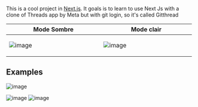 This is a cool project in [Next.js](https://nextjs.org/). It goals is to learn to use Next Js with a clone of Threads app by Meta but with git login, so it's called Gitthread

<table>
  <thead>
    <tr>
      <th width="500px"> Mode Sombre</th>
      <th width="500px">Mode clair</th>
    </tr>
  </thead>
  <tbody>
  <tr width="600px">
      <td>

![image](https://github.com/kewanfr/next-githread-learn/assets/60780493/3c65e5a9-332f-4c47-83b3-a63f7ae9a167)

</td>
<td>

![image](https://github.com/kewanfr/next-githread-learn/assets/60780493/65624651-99a9-4385-80da-fc0c73df0b94)

</td>
</tr>

  </tbody>
</table>

## Examples
![image](https://github.com/kewanfr/next-githread-learn/assets/60780493/63a1a50d-dc31-4135-953c-c7a476e43efc)

![image](https://github.com/kewanfr/next-githread-learn/assets/60780493/7662f558-e6d5-4d67-a762-c24071a105d4)
![image](https://github.com/kewanfr/next-githread-learn/assets/60780493/4fa2c48a-308f-4cf0-83a3-8652b96e7455)


